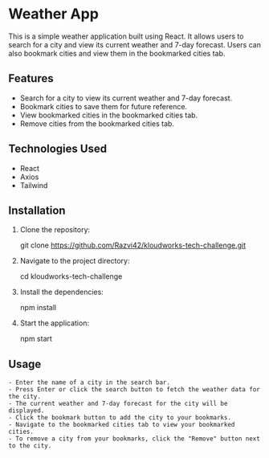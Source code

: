 # Weather App

This is a simple weather application built using React. It allows users to search for a city and
view its current weather and 7-day forecast. Users can also bookmark cities and view them in the
bookmarked cities tab.

## Features

- Search for a city to view its current weather and 7-day forecast.
- Bookmark cities to save them for future reference.
- View bookmarked cities in the bookmarked cities tab.
- Remove cities from the bookmarked cities tab.

## Technologies Used

- React
- Axios
- Tailwind

## Installation

1. Clone the repository:

   git clone https://github.com/Razvi42/kloudworks-tech-challenge.git

2. Navigate to the project directory:

   cd kloudworks-tech-challenge

3. Install the dependencies:

   npm install

4. Start the application:

   npm start

## Usage

    - Enter the name of a city in the search bar.
    - Press Enter or click the search button to fetch the weather data for the city.
    - The current weather and 7-day forecast for the city will be displayed.
    - Click the bookmark button to add the city to your bookmarks.
    - Navigate to the bookmarked cities tab to view your bookmarked cities.
    - To remove a city from your bookmarks, click the "Remove" button next to the city.
